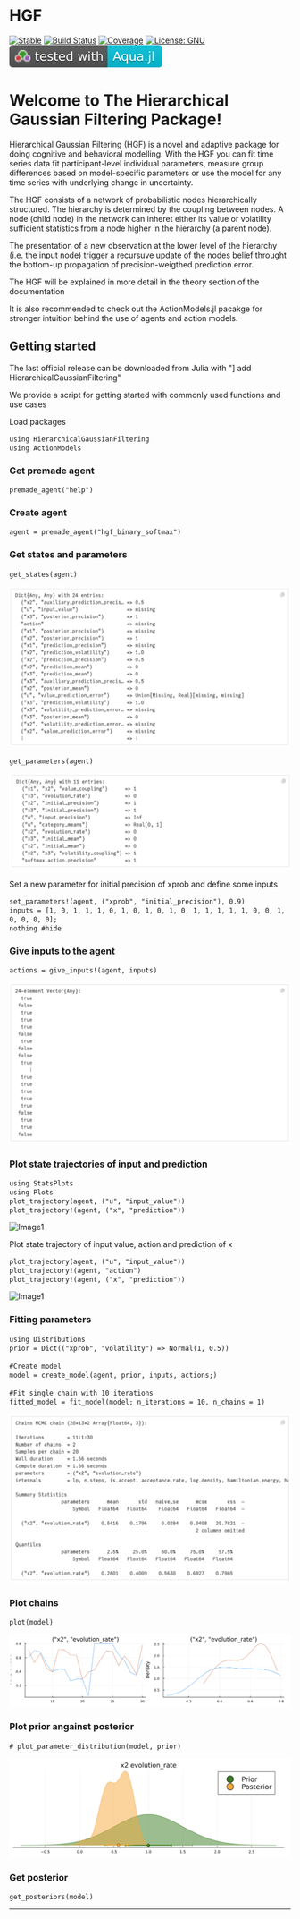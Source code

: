 # HGF
[![Stable](https://img.shields.io/badge/docs-stable-blue.svg)](https://ilabcode.github.io/HierarchicalGaussianFiltering.jl)
[![Build Status](https://github.com/ilabcode/HierarchicalGaussianFiltering.jl/actions/workflows/CI_full.yml/badge.svg?branch=main)](https://github.com/ilabcode/HierarchicalGaussianFiltering.jl/actions/workflows/CI_full.yml?query=branch%3Amain)
[![Coverage](https://codecov.io/gh/ilabcode/HierarchicalGaussianFiltering.jl/branch/main/graph/badge.svg?token=NVFiiPydFA)](https://codecov.io/gh/ilabcode/HierarchicalGaussianFiltering.jl)
[![License: GNU](https://img.shields.io/badge/License-GNU-yellow)](<https://www.gnu.org/licenses/>)
[![Aqua QA](https://raw.githubusercontent.com/JuliaTesting/Aqua.jl/master/badge.svg)](https://github.com/JuliaTesting/Aqua.jl)


# Welcome to The Hierarchical Gaussian Filtering Package!

Hierarchical Gaussian Filtering (HGF) is a novel and adaptive package for doing cognitive and behavioral modelling. With the HGF you can fit time series data fit participant-level individual parameters, measure group differences based on model-specific parameters or use the model for any time series with underlying change in uncertainty.

The HGF consists of a network of probabilistic nodes hierarchically structured. The hierarchy is determined by the coupling between nodes. A node (child node) in the network can inheret either its value or volatility sufficient statistics from a node higher in the hierarchy (a parent node).

The presentation of a new observation at the lower level of the hierarchy (i.e. the input node) trigger a recursuve update of the nodes belief throught the bottom-up propagation of precision-weigthed prediction error.

The HGF will be explained in more detail in the theory section of the documentation

It is also recommended to check out the ActionModels.jl pacakge for stronger intuition behind the use of agents and action models.

## Getting started
The last official release can be downloaded from Julia with "] add HierarchicalGaussianFiltering"

We provide a script for getting started with commonly used functions and use cases

Load packages

````@example index
using HierarchicalGaussianFiltering
using ActionModels
````

### Get premade agent

````@example index
premade_agent("help")
````

### Create agent

````@example index
agent = premade_agent("hgf_binary_softmax")
````

### Get states and parameters

````@example index
get_states(agent)
````

![Image1](docs/src/images/readme/get_states.png)

````@example index
get_parameters(agent)
````

![Image1](docs/src/images/readme/get_parameters.png)

Set a new parameter for initial precision of xprob and define some inputs

````@example index
set_parameters!(agent, ("xprob", "initial_precision"), 0.9)
inputs = [1, 0, 1, 1, 1, 0, 1, 0, 1, 0, 1, 0, 1, 1, 1, 1, 1, 0, 0, 1, 0, 0, 0, 0];
nothing #hide
````

### Give inputs to the agent

````@example index
actions = give_inputs!(agent, inputs)
````
![Image1](docs/src/images/readme/actions.png)
### Plot state trajectories of input and prediction

````@example index
using StatsPlots
using Plots
plot_trajectory(agent, ("u", "input_value"))
plot_trajectory!(agent, ("x", "prediction"))
````
![Image1](docs/src/images/readme/plot_trajectory.png)

Plot state trajectory of input value, action and prediction of x

````@example index
plot_trajectory(agent, ("u", "input_value"))
plot_trajectory!(agent, "action")
plot_trajectory!(agent, ("x", "prediction"))
````
![Image1](docs/src/images/readme/plot_trajectory_2.png)
### Fitting parameters

````@example index
using Distributions
prior = Dict(("xprob", "volatility") => Normal(1, 0.5))

#Create model
model = create_model(agent, prior, inputs, actions;)

#Fit single chain with 10 iterations
fitted_model = fit_model(model; n_iterations = 10, n_chains = 1)

````
![Image1](docs/src/images/readme/fit_model.png)
### Plot chains

````@example index
plot(model)
````
![Image1](docs/src/images/readme/chains.png)
### Plot prior angainst posterior

````@example index
# plot_parameter_distribution(model, prior)
````
![Image1](docs/src/images/readme/prior_posterior.png)
### Get posterior

````@example index
get_posteriors(model)
````

---
